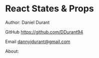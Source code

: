 # React States & Props

Author: Daniel Durant

GitHub <https://github.com/DDurant94>

Email <dannyjdurant@gmail.com>

About:
